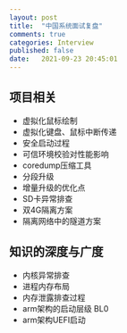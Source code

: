 ```yaml
---
layout: post
title:  "中国系统面试复盘"
comments: true
categories: Interview
published: false
date:   2021-09-23 20:45:01
---
```


## 项目相关
* 虚拟化鼠标绘制
* 虚拟化键盘、鼠标中断传递
* 安全启动过程
* 可信环境校验对性能影响
* coredump压缩工具
* 分段升级
* 增量升级的优化点
* SD卡异常排查
* 双4G隔离方案
* 隔离网络中的隧道方案

## 知识的深度与广度
* 内核异常排查
* 进程内存布局
* 内存泄露排查过程
* arm架构的启动层级 BL0
* arm架构UEFI启动

